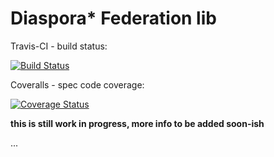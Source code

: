 
# Diaspora* Federation lib

Travis-CI - build status:

[![Build Status](https://travis-ci.org/Raven24/diaspora-federation.png)](https://travis-ci.org/Raven24/diaspora-federation)

Coveralls - spec code coverage:

[![Coverage Status](https://coveralls.io/repos/Raven24/diaspora-federation/badge.png)](https://coveralls.io/r/Raven24/diaspora-federation)


**this is still work in progress, more info to be added soon-ish**

...

